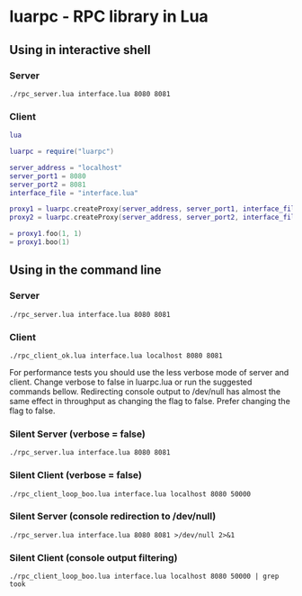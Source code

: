 # luarpc - RPC library in Lua

## Using in interactive shell

### Server

```shell
./rpc_server.lua interface.lua 8080 8081
```

### Client

```lua
lua

luarpc = require("luarpc")

server_address = "localhost"
server_port1 = 8080
server_port2 = 8081
interface_file = "interface.lua"

proxy1 = luarpc.createProxy(server_address, server_port1, interface_file)
proxy2 = luarpc.createProxy(server_address, server_port2, interface_file)

= proxy1.foo(1, 1)
= proxy1.boo(1)
```


## Using in the command line

### Server

```shell
./rpc_server.lua interface.lua 8080 8081
```

### Client

```shell
./rpc_client_ok.lua interface.lua localhost 8080 8081
```

For performance tests you should use the less verbose mode of server and client.
Change verbose to false in luarpc.lua or run the suggested commands bellow.
Redirecting console output to /dev/null has almost the same effect in throughput as changing the flag to false.
Prefer changing the flag to false.

### Silent Server (verbose = false)

```shell
./rpc_server.lua interface.lua 8080 8081
```

### Silent Client (verbose = false)

```shell
./rpc_client_loop_boo.lua interface.lua localhost 8080 50000
```

### Silent Server (console redirection to /dev/null)

```shell
./rpc_server.lua interface.lua 8080 8081 >/dev/null 2>&1
```

### Silent Client (console output filtering)

```shell
./rpc_client_loop_boo.lua interface.lua localhost 8080 50000 | grep took
```
